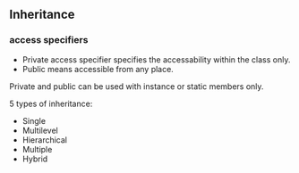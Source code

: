 ## Inheritance

### access specifiers

- Private access specifier specifies the accessability within the class only.
- Public means accessible from any place.

Private and public can be used with instance or static members only.

5 types of inheritance:
- Single
- Multilevel
- Hierarchical
- Multiple
- Hybrid

